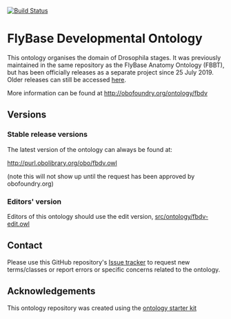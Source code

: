 [![Build Status](https://travis-ci.com/FlyBase/drosophila-developmental-ontology.svg?branch=master)](https://travis-ci.com/FlyBase/drosophila-developmental-ontology)

# FlyBase Developmental Ontology

This ontology organises the domain of Drosophila stages. It was previously maintained in the same repository as the FlyBase Anatomy Ontology (FBBT), but has been officially releases as a separate project since 25 July 2019. Older releases can still be accessed [here](https://github.com/FlyBase/drosophila-anatomy-developmental-ontology/tree/master/fbdv/releases). 

More information can be found at http://obofoundry.org/ontology/fbdv

## Versions

### Stable release versions

The latest version of the ontology can always be found at:

http://purl.obolibrary.org/obo/fbdv.owl

(note this will not show up until the request has been approved by obofoundry.org)

### Editors' version

Editors of this ontology should use the edit version, [src/ontology/fbdv-edit.owl](src/ontology/fbdv-edit.owl)

## Contact

Please use this GitHub repository's [Issue tracker](https://github.com/FlyBase/flybase-developmental-ontology/issues) to request new terms/classes or report errors or specific concerns related to the ontology.

## Acknowledgements

This ontology repository was created using the [ontology starter kit](https://github.com/INCATools/ontology-starter-kit)
